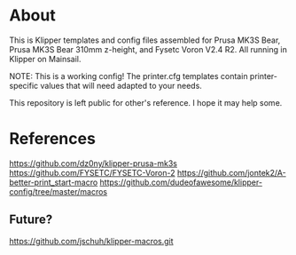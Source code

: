 # About
This is Klipper templates and config files assembled for Prusa MK3S Bear, Prusa MK3S Bear 310mm z-height, and Fysetc Voron V2.4 R2.
All running in Klipper on Mainsail.

NOTE: This is a working config! The printer.cfg templates contain printer-specific values that will need adapted to your needs.

This repository is left public for other's reference. I hope it may help some. 

# References
https://github.com/dz0ny/klipper-prusa-mk3s
https://github.com/FYSETC/FYSETC-Voron-2
https://github.com/jontek2/A-better-print_start-macro
https://github.com/dudeofawesome/klipper-config/tree/master/macros

## Future?
https://github.com/jschuh/klipper-macros.git